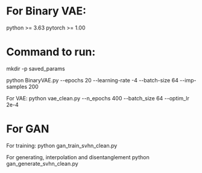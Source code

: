 # For Binary VAE:

python >= 3.63
pytorch >= 1.00

# Command to run:

mkdir -p saved_params

python BinaryVAE.py --epochs 20 --learning-rate -4 --batch-size 64 --imp-samples 200

For VAE:
python vae_clean.py --n_epochs 400 --batch_size 64 --optim_lr 2e-4

# For GAN

For training:
python gan_train_svhn_clean.py 

For generating, interpolation and disentanglement
python gan_generate_svhn_clean.py
